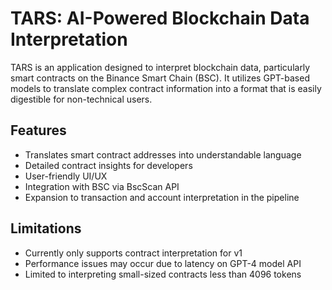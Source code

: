 # TARS: AI-Powered Blockchain Data Interpretation

TARS is an application designed to interpret blockchain data, particularly smart contracts on the Binance Smart Chain (BSC). It utilizes GPT-based models to translate complex contract information into a format that is easily digestible for non-technical users.

## Features

- Translates smart contract addresses into understandable language
- Detailed contract insights for developers
- User-friendly UI/UX
- Integration with BSC via BscScan API
- Expansion to transaction and account interpretation in the pipeline

## Limitations

- Currently only supports contract interpretation for v1
- Performance issues may occur due to latency on GPT-4 model API
- Limited to interpreting small-sized contracts less than 4096 tokens 

